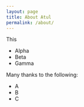 ```yaml
---
layout: page
title: About Atul
permalink: /about/
---
```


This 

* Alpha
* Beta
* Gamma


Many thanks to the following:

* A
* B
* C
